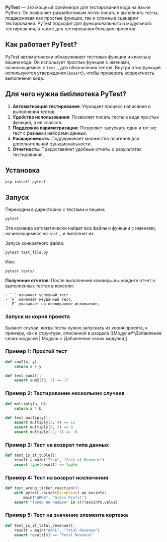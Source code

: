 
**PyTest** — это мощный фреймворк для тестирования кода на языке Python. Он позволяет разработчикам легко писать и выполнять тесты, поддерживая как простые функции, так и сложные сценарии тестирования. PyTest подходит для функционального и модульного тестирования, а также для тестирования больших проектов.

## Как работает PyTest?

PyTest автоматически обнаруживает тестовые функции и классы в вашем коде. Он использует простые функции с именами, начинающимися с `test_`, для обозначения тестов. Внутри этих функций используются утверждения (`assert`), чтобы проверить корректность выполнения кода.

## Для чего нужна библиотека PyTest?

1. **Автоматизация тестирования**: Упрощает процесс написания и выполнения тестов.
2. **Удобство использования**: Позволяет писать тесты в виде простых функций, а не классов.
3. **Поддержка параметризации**: Позволяет запускать один и тот же тест с разными наборами данных.
4. **Расширяемость**: Поддерживает множество плагинов для дополнительной функциональности.
5. **Отчетность**: Предоставляет удобные отчеты о результатах тестирования.

## Установка

```Shell
pip install pytest
```

## Запуск

Переходим в директорию с тестами и пишем:

```Shell
pytest
```

Эта команда автоматически найдет все файлы и функции с именами, начинающимися на `test_`, и выполнит их.

Запуск конкретного файла:

```Shell
pytest test_file.py
```

Или:

```Shell
pytest tests/
```

**Получение отчетов**: После выполнения команды вы увидите отчет о выполненных тестах в консоли:
    
    - `.` означает успешный тест.
    - `F` означает неудачный тест.
    - `E` указывает на неожиданное исключение.

### Запуск из корня проекта

Бывают случаи, когда тесты нужно запускать из корня проекта, к примеру, как в структуре, описанной в разделе [[Модули#^Добавление своих модулей | Модули > Добавление своих модулей]]

### Пример 1: Простой тест

```Python
def sum2(x, y):
	return x + y

def test_sum2():
	assert sum2(10, 7) == 17
```

### Пример 2: Тестирование нескольких случаев

```Python
def multiply(a, b):
	return a * b
	
def test_multiply():
	assert multiply(3, 4) == 12
	assert multiply(0, 3) == 0
	assert multiply(-2, 3) == -6
```

### Пример 3: Тест на возврат типа данных

```Python
def test_is_it_tuple():
	result = main("TSLA", "Cost of Revenue")
	assert type(result) == tuple
```

### Пример 4: Тест на возврат исключения

```Python
def test_wrong_ticker_reaction():
	with pytest.raises(Exception) as excinfo:
		main("WRNG", "Gross Profit")
	assert "Тикер не найден" in str(excinfo.value)
```

### Пример 5: Тест на значение элемента кортежа

```Python
def test_is_it_total_revenue():
	result = main("AAPL", "Total Revenue")
	assert result[0] == "Total Revenue"
```
